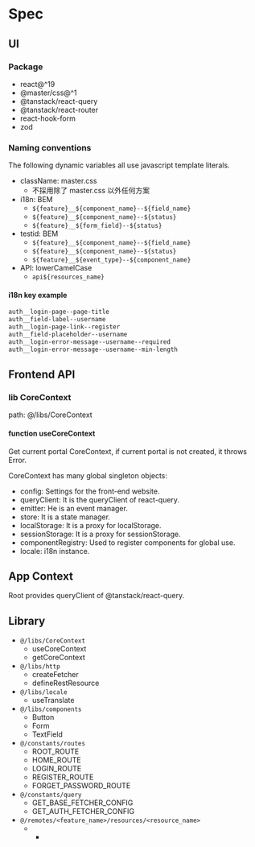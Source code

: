 # Spec

## UI

### Package

- react@^19
- @master/css@^1
- @tanstack/react-query
- @tanstack/react-router
- react-hook-form
- zod

### Naming conventions

The following dynamic variables all use javascript template literals.

- className: master.css
  - 不採用除了 master.css 以外任何方案
- i18n: BEM
  - `${feature}__${component_name}--${field_name}`
  - `${feature}__${component_name}--${status}`
  - `${feature}__${form_field}--${status}`
- testid: BEM
  - `${feature}__${component_name}--${field_name}`
  - `${feature}__${component_name}--${status}`
  - `${feature}__${event_type}--${component_name}`
- API: lowerCamelCase
  - `api${resources_name}`

#### i18n key example

```txt
auth__login-page--page-title
auth__field-label--username
auth__login-page-link--register
auth__field-placeholder--username
auth__login-error-message--username--required
auth__login-error-message--username--min-length
```

## Frontend API

### lib CoreContext

path: @/libs/CoreContext

#### function useCoreContext

Get current portal CoreContext, if current portal is not created, it throws Error.

CoreContext has many global singleton objects:

- config: Settings for the front-end website.
- queryClient: It is the queryClient of react-query.
- emitter: He is an event manager.
- store: It is a state manager.
- localStorage: It is a proxy for localStorage.
- sessionStorage: It is a proxy for sessionStorage.
- componentRegistry: Used to register components for global use.
- locale: i18n instance.

## App Context

Root provides queryClient of @tanstack/react-query.

## Library

- `@/libs/CoreContext`
  - useCoreContext
  - getCoreContext
- `@/libs/http`
  - createFetcher
  - defineRestResource
- `@/libs/locale`
  - useTranslate
- `@/libs/components`
  - Button
  - Form
  - TextField
- `@/constants/routes`
  - ROOT_ROUTE
  - HOME_ROUTE
  - LOGIN_ROUTE
  - REGISTER_ROUTE
  - FORGET_PASSWORD_ROUTE
- `@/constants/query`
  - GET_BASE_FETCHER_CONFIG
  - GET_AUTH_FETCHER_CONFIG
- `@/remotes/<feature_name>/resources/<resource_name>`
  - *
